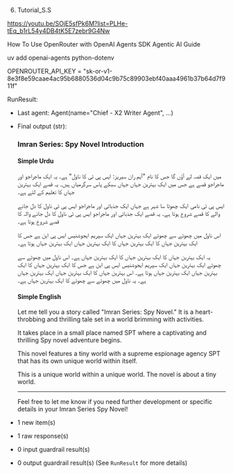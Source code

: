 06. Tutorial_S.S

https://youtu.be/SOjE5sfPk6M?list=PLHe-tEq_b1rL54y4DB4tK5E7zebr9G4Nw

How To Use OpenRouter with OpenAI Agents SDK Agentic AI Guide

uv add openai-agents python-dotenv

OPENROUTER_API_KEY = "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"



RunResult:
- Last agent: Agent(name="Chief - X2 Writer Agent", ...)
- Final output (str):
    ### Imran Series: Spy Novel Introduction

    #### Simple Urdu

    میں ایک قصہ لے آؤں گا جس کا نام "آیم ران سیریز: ایس پی ٹی کا ناول" ہے۔ یہ ایک ماجراجو اور ماجراجو قصے ہے جس میں ایک بہترین جہاں جہاں سبکے پاس سرگرمیاں ہیں۔ یہ قصے ایک بہترین جہاں کا تعلیم کے لئے ہے۔    

    ایس پی ٹی نامی ایک چھوٹا سا شہر ہے جہاں ایک جذباتی اور ماجراجو ایس پی ٹی ناول کا دل جانے والے کا قصے شروع ہوتا ہے۔ یہ قصے ایک جذباتی اور ماجراجو ایس پی ٹی ناول کا دل جانے والہ کا قصے شروع ہوتا ہے۔      

    اس ناول میں چھوٹے سے چھوٹے ایک بہترین جہاں ایک سپریم ایجوشنیس ایس پی این ہے جس کا ایک بہترین جہاں کا ایک بہترین جہاں کا ایک بہترین جہاں ایک بہترین جہاں ہوتا ہے۔

    یہ ایک بہترین جہاں کا ایک بہترین جہاں کا ایک بہترین جہاں ہے۔ اس ناول میں چھوٹے سے چھوٹے ایک بہترین 
جہاں ایک سپریم ایجوشنیس ایس پی این ہے جس کا ایک بہترین جہاں کا ایک بہترین جہاں ایک بہترین جہاں ہوتا ہے۔
    اس بہترین جہاں کا ایک بہترین جہاں ایک بہترین جہاں ہے۔ یہ ناول میں چھوٹے سے چھوٹے کا ایک بہترین جہاں ہے۔

    #### Simple English

    Let me tell you a story called "Imran Series: Spy Novel." It is a heart-throbbing and thrilling tale set in a world brimming with activities.

    It takes place in a small place named SPT where a captivating and thrilling Spy novel adventure begins.

    This novel features a tiny world with a supreme espionage agency SPT that has its own unique world 
within itself.

    This is a unique world within a unique world. The novel is about a tiny world.

    ---

    Feel free to let me know if you need further development or specific details in your Imran Series Spy Novel!
- 1 new item(s)
- 1 raw response(s)
- 0 input guardrail result(s)
- 0 output guardrail result(s)
(See `RunResult` for more details)